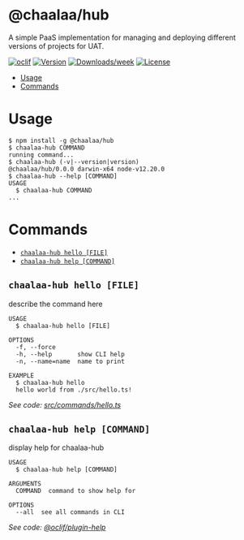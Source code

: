 @chaalaa/hub
============

A simple PaaS implementation for managing and deploying different versions of projects for UAT.

[![oclif](https://img.shields.io/badge/cli-oclif-brightgreen.svg)](https://oclif.io)
[![Version](https://img.shields.io/npm/v/@chaalaa/hub.svg)](https://npmjs.org/package/@chaalaa/hub)
[![Downloads/week](https://img.shields.io/npm/dw/@chaalaa/hub.svg)](https://npmjs.org/package/@chaalaa/hub)
[![License](https://img.shields.io/npm/l/@chaalaa/hub.svg)](https://github.com/chaalaa/hub/blob/master/package.json)

<!-- toc -->
* [Usage](#usage)
* [Commands](#commands)
<!-- tocstop -->
# Usage
<!-- usage -->
```sh-session
$ npm install -g @chaalaa/hub
$ chaalaa-hub COMMAND
running command...
$ chaalaa-hub (-v|--version|version)
@chaalaa/hub/0.0.0 darwin-x64 node-v12.20.0
$ chaalaa-hub --help [COMMAND]
USAGE
  $ chaalaa-hub COMMAND
...
```
<!-- usagestop -->
# Commands
<!-- commands -->
* [`chaalaa-hub hello [FILE]`](#chaalaa-hub-hello-file)
* [`chaalaa-hub help [COMMAND]`](#chaalaa-hub-help-command)

## `chaalaa-hub hello [FILE]`

describe the command here

```
USAGE
  $ chaalaa-hub hello [FILE]

OPTIONS
  -f, --force
  -h, --help       show CLI help
  -n, --name=name  name to print

EXAMPLE
  $ chaalaa-hub hello
  hello world from ./src/hello.ts!
```

_See code: [src/commands/hello.ts](https://github.com/chaalaa/hub/blob/v0.0.0/src/commands/hello.ts)_

## `chaalaa-hub help [COMMAND]`

display help for chaalaa-hub

```
USAGE
  $ chaalaa-hub help [COMMAND]

ARGUMENTS
  COMMAND  command to show help for

OPTIONS
  --all  see all commands in CLI
```

_See code: [@oclif/plugin-help](https://github.com/oclif/plugin-help/blob/v3.2.2/src/commands/help.ts)_
<!-- commandsstop -->
